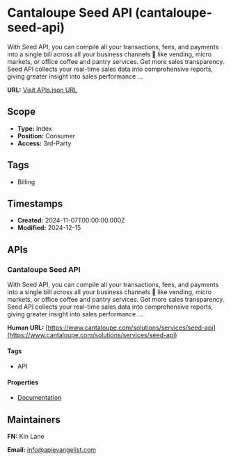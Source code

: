 # Cantaloupe Seed API (cantaloupe-seed-api)
With Seed API, you can compile all your transactions, fees, and payments into a single bill across all your business channels   like vending, micro markets, or office coffee and pantry services. Get more sales transparency. Seed API collects your real-time sales data into comprehensive reports, giving greater insight into sales performance ...

**URL:** [Visit APIs.json URL](https://raw.githubusercontent.com/api-search/cantaloupe-seed-api/refs/heads/main/apis.yml)

## Scope

- **Type:** Index 
- **Position:** Consumer 
- **Access:** 3rd-Party 

## Tags

- Billing

## Timestamps

- **Created:** 2024-11-07T00:00:00.000Z 
- **Modified:** 2024-12-15 

## APIs

### Cantaloupe Seed API
With Seed API, you can compile all your transactions, fees, and payments into a single bill across all your business channels   like vending, micro markets, or office coffee and pantry services. Get more sales transparency. Seed API collects your real-time sales data into comprehensive reports, giving greater insight into sales performance ...

**Human URL:** [https://www.cantaloupe.com/solutions/services/seed-api](https://www.cantaloupe.com/solutions/services/seed-api)

#### Tags

- API

#### Properties

- [Documentation](https://www.cantaloupe.com/solutions/services/seed-api)

## Maintainers

**FN:** Kin Lane

**Email:** info@apievangelist.com

